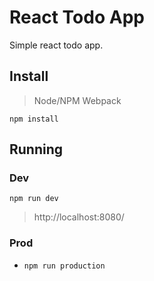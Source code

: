 # React Todo App

Simple react todo app.

## Install

> Node/NPM
> Webpack

`npm install`

## Running

### Dev

`npm run dev`

> http://localhost:8080/

### Prod

* `npm run production`